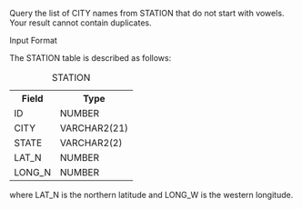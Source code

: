 Query the list of CITY names from STATION that do not start with vowels. Your result cannot contain duplicates.

Input Format

The STATION table is described as follows:
<table>
  <caption>STATION</caption>
  <tr>
    <th>Field</th>
    <th>Type</th>
  </tr>
  <tr>
    <td>ID</td>
    <td>NUMBER</td>
  </tr>
  <tr>
    <td>CITY</td>
    <td>VARCHAR2(21)</td>
  </tr>
  <tr>
    <td>STATE</td>
    <td>VARCHAR2(2)</td>
  </tr>
  <tr>
    <td>LAT_N</td>
    <td>NUMBER</td>
  </tr>
  <tr>
    <td>LONG_N</td>
    <td>NUMBER</td>
  </tr>
</table>

where LAT_N is the northern latitude and LONG_W is the western longitude.